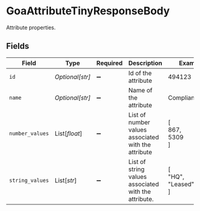 # GoaAttributeTinyResponseBody

Attribute properties.


## Fields

| Field                                                | Type                                                 | Required                                             | Description                                          | Example                                              |
| ---------------------------------------------------- | ---------------------------------------------------- | ---------------------------------------------------- | ---------------------------------------------------- | ---------------------------------------------------- |
| `id`                                                 | *Optional[str]*                                      | :heavy_minus_sign:                                   | Id of the attribute                                  | 494123                                               |
| `name`                                               | *Optional[str]*                                      | :heavy_minus_sign:                                   | Name of the attribute                                | Compliance/ELD                                       |
| `number_values`                                      | List[*float*]                                        | :heavy_minus_sign:                                   | List of number values associated with the attribute  | [<br/>867,<br/>5309<br/>]                            |
| `string_values`                                      | List[*str*]                                          | :heavy_minus_sign:                                   | List of string values associated with the attribute. | [<br/>"HQ",<br/>"Leased"<br/>]                       |